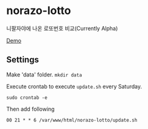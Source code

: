 # norazo-lotto
니팔자야에 나온 로또번호 비교(Currently Alpha)

[Demo](http://swpark.ddns.net/norazo-lotto)

## Settings
Make 'data' folder. `mkdir data`

Execute crontab to execute `update.sh` every Saturday. 

`sudo crontab -e`

Then add following 

`00 21 * * 6 /var/www/html/norazo-lotto/update.sh`
